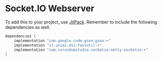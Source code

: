 # Socket.IO Webserver

To add this to your project, use [JitPack](https://jitpack.io/#jonafanho/Socket-IO-Webserver/-SNAPSHOT). Remember to include the following dependencies as well.

```gradle
dependencies {
	implementation "com.google.code.gson:gson:+"
	implementation "it.unimi.dsi:fastutil:+"
	implementation "com.corundumstudio.socketio:netty-socketio:+"
}
```
